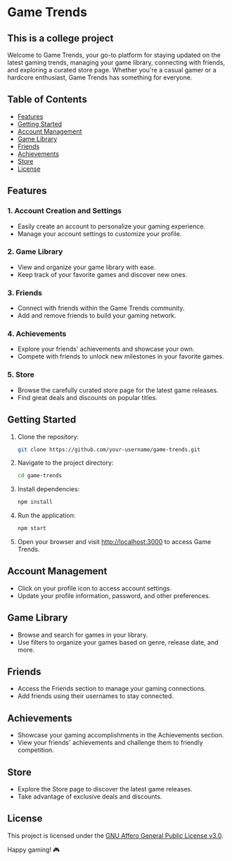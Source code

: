 # Game Trends

## This is a college project

Welcome to Game Trends, your go-to platform for staying updated on the latest gaming trends, managing your game library, connecting with friends, and exploring a curated store page. Whether you're a casual gamer or a hardcore enthusiast, Game Trends has something for everyone.

## Table of Contents

- [Features](#features)
- [Getting Started](#getting-started)
- [Account Management](#account-management)
- [Game Library](#game-library)
- [Friends](#friends)
- [Achievements](#achievements)
- [Store](#store)
- [License](#license)

## Features

### 1. Account Creation and Settings
- Easily create an account to personalize your gaming experience.
- Manage your account settings to customize your profile.

### 2. Game Library
- View and organize your game library with ease.
- Keep track of your favorite games and discover new ones.

### 3. Friends
- Connect with friends within the Game Trends community.
- Add and remove friends to build your gaming network.

### 4. Achievements
- Explore your friends' achievements and showcase your own.
- Compete with friends to unlock new milestones in your favorite games.

### 5. Store
- Browse the carefully curated store page for the latest game releases.
- Find great deals and discounts on popular titles.

## Getting Started

1. Clone the repository:

   ```bash
   git clone https://github.com/your-username/game-trends.git
   ```

2. Navigate to the project directory:

   ```bash
   cd game-trends
   ```

3. Install dependencies:

   ```bash
   npm install
   ```

4. Run the application:

   ```bash
   npm start
   ```

5. Open your browser and visit [http://localhost:3000](http://localhost:3000) to access Game Trends.

## Account Management

- Click on your profile icon to access account settings.
- Update your profile information, password, and other preferences.

## Game Library

- Browse and search for games in your library.
- Use filters to organize your games based on genre, release date, and more.

## Friends

- Access the Friends section to manage your gaming connections.
- Add friends using their usernames to stay connected.

## Achievements

- Showcase your gaming accomplishments in the Achievements section.
- View your friends' achievements and challenge them to friendly competition.

## Store

- Explore the Store page to discover the latest game releases.
- Take advantage of exclusive deals and discounts.


## License

This project is licensed under the [GNU Affero General Public License v3.0](LICENSE.md).

Happy gaming! 🎮
